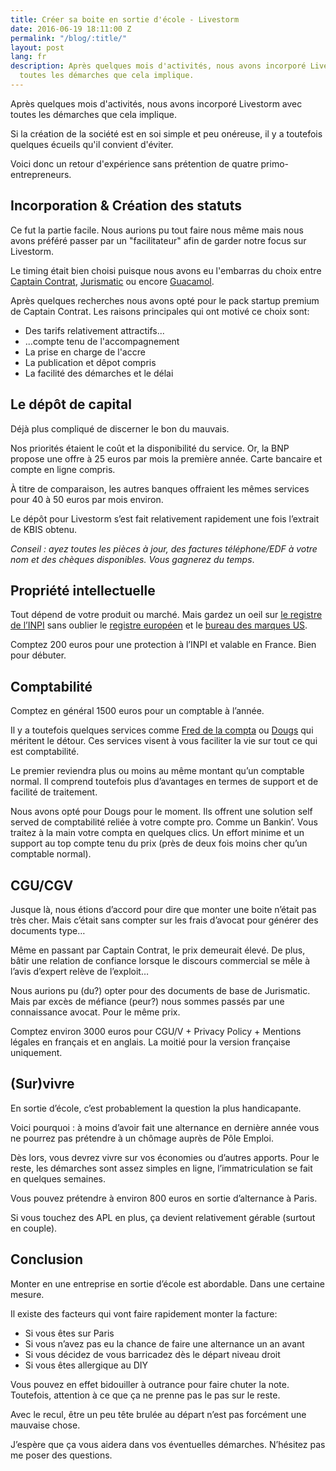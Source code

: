 ```yaml
---
title: Créer sa boite en sortie d'école - Livestorm
date: 2016-06-19 18:11:00 Z
permalink: "/blog/:title/"
layout: post
lang: fr
description: Après quelques mois d'activités, nous avons incorporé Livestorm avec
  toutes les démarches que cela implique.
---
```


Après quelques mois d'activités, nous avons incorporé Livestorm avec toutes les démarches que cela implique.

Si la création de la société est en soi simple et peu onéreuse, il y a toutefois quelques écueils qu'il convient d'éviter.

Voici donc un retour d'expérience sans prétention de quatre primo-entrepreneurs.

## Incorporation & Création des statuts

Ce fut la partie facile. Nous aurions pu tout faire nous même mais nous avons préféré passer par un "facilitateur" afin de garder notre focus sur Livestorm.

Le timing était bien choisi puisque nous avons eu l'embarras du choix entre [Captain Contrat](captaincontrat.com), [Jurismatic](http://www.jurismatic.com/) ou encore [Guacamol](https://www.guacamol.co/).

Après quelques recherches nous avons opté pour le pack startup premium de Captain Contrat. Les raisons principales qui ont motivé ce choix sont:
- Des tarifs relativement attractifs...
- ...compte tenu de l'accompagnement
- La prise en charge de l'accre
- La publication et dêpot compris
- La facilité des démarches et le délai

## Le dépôt de capital

Déjà plus compliqué de discerner le bon du mauvais.

Nos priorités étaient le coût et la disponibilité du service. Or, la BNP propose une offre à 25 euros par mois la première année. Carte bancaire et compte en ligne compris.

À titre de comparaison, les autres banques offraient les mêmes services pour 40 à 50 euros par mois environ.

Le dépôt pour Livestorm s’est fait relativement rapidement une fois l’extrait de KBIS obtenu.

*Conseil : ayez toutes les pièces à jour, des factures téléphone/EDF à votre nom et des chèques disponibles. Vous gagnerez du temps*.

## Propriété intellectuelle

Tout dépend de votre produit ou marché. Mais gardez un oeil sur [le registre de l’INPI](bases-marques.inpi.fr) sans oublier le [registre européen](https://www.tmdn.org/tmview/welcome) et le [bureau des marques US](https://trademarks.justia.com/).

Comptez 200 euros pour une protection à l’INPI et valable en France. Bien pour débuter.

## Comptabilité

Comptez en général 1500 euros pour un comptable à l’année.

Il y a toutefois quelques services comme [Fred de la compta](https://app.freddelacompta.com/) ou [Dougs](https://dougs.fr) qui méritent le détour. Ces services visent à vous faciliter la vie sur tout ce qui est comptabilité.

Le premier reviendra plus ou moins au même montant qu’un comptable normal. Il comprend toutefois plus d’avantages en termes de support et de facilité de traitement.

Nous avons opté pour Dougs pour le moment. Ils offrent une solution self served de comptabilité reliée à votre compte pro. Comme un Bankin’. Vous traitez à la main votre compta en quelques clics. Un effort minime et un support au top compte tenu du prix (près de deux fois moins cher qu’un comptable normal).

## CGU/CGV

Jusque là, nous étions d’accord pour dire que monter une boite n’était pas très cher. Mais c’était sans compter sur les frais d’avocat pour générer des documents type…

Même en passant par Captain Contrat, le prix demeurait élevé. De plus, bâtir une relation de confiance lorsque le discours commercial se mêle à l’avis d’expert relève de l’exploit…

Nous aurions pu (du?) opter pour des documents de base de Jurismatic. Mais par excès de méfiance (peur?) nous sommes passés par une connaissance avocat. Pour le même prix.

Comptez environ 3000 euros pour CGU/V + Privacy Policy + Mentions légales en français et en anglais. La moitié pour la version française uniquement.

## (Sur)vivre

En sortie d’école, c’est probablement la question la plus handicapante.

Voici pourquoi : à moins d’avoir fait une alternance en dernière année vous ne pourrez pas prétendre à un chômage auprès de Pôle Emploi.

Dès lors, vous devrez vivre sur vos économies ou d’autres apports. Pour le reste, les démarches sont assez simples en ligne, l’immatriculation se fait en quelques semaines.

Vous pouvez prétendre à environ 800 euros en sortie d’alternance à Paris.

Si vous touchez des APL en plus, ça devient relativement gérable (surtout en couple).

## Conclusion

Monter en une entreprise en sortie d’école est abordable. Dans une certaine mesure.

Il existe des facteurs qui vont faire rapidement monter la facture:
- Si vous êtes sur Paris
- Si vous n’avez pas eu la chance de faire une alternance un an avant
- Si vous décidez de vous barricadez dès le départ niveau droit
- Si vous êtes allergique au DIY

Vous pouvez en effet bidouiller à outrance pour faire chuter la note. Toutefois, attention à ce que ça ne prenne pas le pas sur le reste.

Avec le recul, être un peu tête brulée au départ n’est pas forcément une mauvaise chose.

J’espère que ça vous aidera dans vos éventuelles démarches. N’hésitez pas me poser des questions.